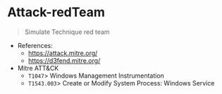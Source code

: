 # Attack-redTeam
> Simulate Technique red team
- References:
     * https://attack.mitre.org/
     * https://d3fend.mitre.org/
- Mitre ATT&CK
    * `T1047`> Windows Management Instrumentation
    * `T1543.003`> Create or Modify System Process: Windows Service
